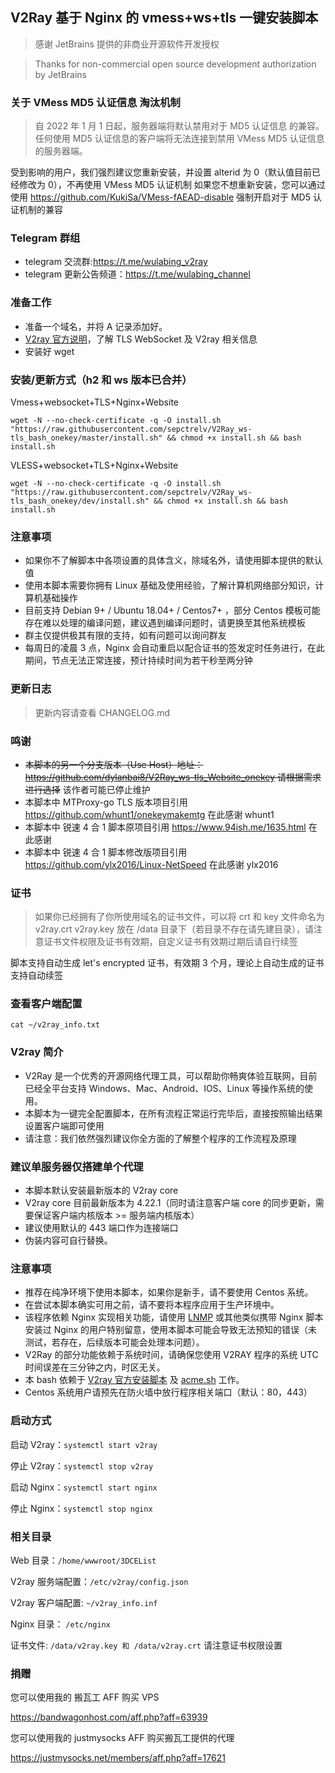 ## V2Ray 基于 Nginx 的 vmess+ws+tls 一键安装脚本

> 感谢 JetBrains 提供的非商业开源软件开发授权

> Thanks for non-commercial open source development authorization by JetBrains

### 关于 VMess MD5 认证信息 淘汰机制

> 自 2022 年 1 月 1 日起，服务器端将默认禁用对于 MD5 认证信息 的兼容。任何使用 MD5 认证信息的客户端将无法连接到禁用 VMess MD5 认证信息的服务器端。

受到影响的用户，我们强烈建议您重新安装，并设置 alterid 为 0（默认值目前已经修改为 0），不再使用 VMess MD5 认证机制
如果您不想重新安装，您可以通过使用 https://github.com/KukiSa/VMess-fAEAD-disable 强制开启对于 MD5 认证机制的兼容

### Telegram 群组

- telegram 交流群:https://t.me/wulabing_v2ray
- telegram 更新公告频道：https://t.me/wulabing_channel

### 准备工作

- 准备一个域名，并将 A 记录添加好。
- [V2ray 官方说明](https://www.v2ray.com/)，了解 TLS WebSocket 及 V2ray 相关信息
- 安装好 wget

### 安装/更新方式（h2 和 ws 版本已合并）

Vmess+websocket+TLS+Nginx+Website

```
wget -N --no-check-certificate -q -O install.sh "https://raw.githubusercontent.com/sepctrelv/V2Ray_ws-tls_bash_onekey/master/install.sh" && chmod +x install.sh && bash install.sh
```

VLESS+websocket+TLS+Nginx+Website

```
wget -N --no-check-certificate -q -O install.sh "https://raw.githubusercontent.com/sepctrelv/V2Ray_ws-tls_bash_onekey/dev/install.sh" && chmod +x install.sh && bash install.sh
```

### 注意事项

- 如果你不了解脚本中各项设置的具体含义，除域名外，请使用脚本提供的默认值
- 使用本脚本需要你拥有 Linux 基础及使用经验，了解计算机网络部分知识，计算机基础操作
- 目前支持 Debian 9+ / Ubuntu 18.04+ / Centos7+ ，部分 Centos 模板可能存在难以处理的编译问题，建议遇到编译问题时，请更换至其他系统模板
- 群主仅提供极其有限的支持，如有问题可以询问群友
- 每周日的凌晨 3 点，Nginx 会自动重启以配合证书的签发定时任务进行，在此期间，节点无法正常连接，预计持续时间为若干秒至两分钟

### 更新日志

> 更新内容请查看 CHANGELOG.md

### 鸣谢

- ~~本脚本的另一个分支版本（Use Host）地址： https://github.com/dylanbai8/V2Ray_ws-tls_Website_onekey 请根据需求进行选择~~ 该作者可能已停止维护
- 本脚本中 MTProxy-go TLS 版本项目引用 https://github.com/whunt1/onekeymakemtg 在此感谢 whunt1
- 本脚本中 锐速 4 合 1 脚本原项目引用 https://www.94ish.me/1635.html 在此感谢
- 本脚本中 锐速 4 合 1 脚本修改版项目引用 https://github.com/ylx2016/Linux-NetSpeed 在此感谢 ylx2016

### 证书

> 如果你已经拥有了你所使用域名的证书文件，可以将 crt 和 key 文件命名为 v2ray.crt v2ray.key 放在 /data 目录下（若目录不存在请先建目录），请注意证书文件权限及证书有效期，自定义证书有效期过期后请自行续签

脚本支持自动生成 let's encrypted 证书，有效期 3 个月，理论上自动生成的证书支持自动续签

### 查看客户端配置

`cat ~/v2ray_info.txt`

### V2ray 简介

- V2Ray 是一个优秀的开源网络代理工具，可以帮助你畅爽体验互联网，目前已经全平台支持 Windows、Mac、Android、IOS、Linux 等操作系统的使用。
- 本脚本为一键完全配置脚本，在所有流程正常运行完毕后，直接按照输出结果设置客户端即可使用
- 请注意：我们依然强烈建议你全方面的了解整个程序的工作流程及原理

### 建议单服务器仅搭建单个代理

- 本脚本默认安装最新版本的 V2ray core
- V2ray core 目前最新版本为 4.22.1（同时请注意客户端 core 的同步更新，需要保证客户端内核版本 >= 服务端内核版本）
- 建议使用默认的 443 端口作为连接端口
- 伪装内容可自行替换。

### 注意事项

- 推荐在纯净环境下使用本脚本，如果你是新手，请不要使用 Centos 系统。
- 在尝试本脚本确实可用之前，请不要将本程序应用于生产环境中。
- 该程序依赖 Nginx 实现相关功能，请使用 [LNMP](https://lnmp.org) 或其他类似携带 Nginx 脚本安装过 Nginx 的用户特别留意，使用本脚本可能会导致无法预知的错误（未测试，若存在，后续版本可能会处理本问题）。
- V2Ray 的部分功能依赖于系统时间，请确保您使用 V2RAY 程序的系统 UTC 时间误差在三分钟之内，时区无关。
- 本 bash 依赖于 [V2ray 官方安装脚本](https://install.direct/go.sh) 及 [acme.sh](https://github.com/Neilpang/acme.sh) 工作。
- Centos 系统用户请预先在防火墙中放行程序相关端口（默认：80，443）

### 启动方式

启动 V2ray：`systemctl start v2ray`

停止 V2ray：`systemctl stop v2ray`

启动 Nginx：`systemctl start nginx`

停止 Nginx：`systemctl stop nginx`

### 相关目录

Web 目录：`/home/wwwroot/3DCEList`

V2ray 服务端配置：`/etc/v2ray/config.json`

V2ray 客户端配置: `~/v2ray_info.inf`

Nginx 目录： `/etc/nginx`

证书文件: `/data/v2ray.key 和 /data/v2ray.crt` 请注意证书权限设置

### 捐赠

您可以使用我的 搬瓦工 AFF 购买 VPS

https://bandwagonhost.com/aff.php?aff=63939

您可以使用我的 justmysocks AFF 购买搬瓦工提供的代理

https://justmysocks.net/members/aff.php?aff=17621
